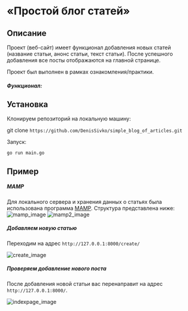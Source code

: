 # «Простой блог статей»
## Описание
Проект (веб-сайт) имеет функционал добавления новых статей (название статьи, анонс статьи, текст статьи). После успешного добавления все посты отображаются на главной странице. 

Проект был выполнен в рамках ознакомления/практики.
##### Функционал:

## Установка
Клонируем репозиторий на локальную машину:

git clone `https://github.com/DenisSivko/simple_blog_of_articles.git`

Запуск:

`go run main.go`

## Пример
##### MAMP

Для локального сервера и хранения данных о статьях была использована программа [MAMP](https://www.mamp.info/en/windows/). Структура представлена ниже:
![mamp_image](https://i.ibb.co/CVj2GnX/mamp.png)
![mamp2_image](https://i.ibb.co/Ch7hVJ8/mamp-prog.png)

##### Добавляем новую статью
Переходим на адрес `http://127.0.0.1:8000/create/`

![create_image](https://i.ibb.co/BZd3tYq/post.png)

##### Проверяем добавление нового поста

После добавления новой статьи вас перенаправит на адрес `http://127.0.0.1:8000/`.

![indexpage_image](https://i.ibb.co/Snc5V4d/image.png)
